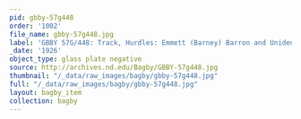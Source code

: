 ```yaml
---
pid: gbby-57g448
order: '1002'
file_name: gbby-57g448.jpg
label: 'GBBY 57G/448: Track, Hurdles: Emmett (Barney) Barron and Unidentified - c1926'
_date: '1926'
object_type: glass plate negative
source: http://archives.nd.edu/Bagby/GBBY-57g448.jpg
thumbnail: "/_data/raw_images/bagby/gbby-57g448.jpg"
full: "/_data/raw_images/bagby/gbby-57g448.jpg"
layout: bagby_item
collection: bagby
---
```

